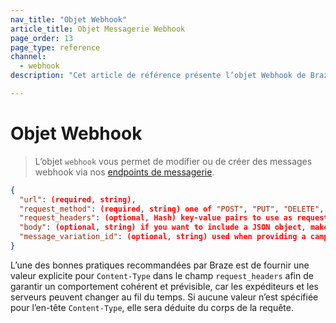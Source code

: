 ```yaml
---
nav_title: "Objet Webhook"
article_title: Objet Messagerie Webhook
page_order: 13
page_type: reference
channel: 
  - webhook
description: "Cet article de référence présente l’objet Webhook de Braze."

---
```


# Objet Webhook

> L’objet `webhook` vous permet de modifier ou de créer des messages webhook via nos [endpoints de messagerie]({{site.baseurl}}/api/endpoints/messaging).

```json
{
  "url": (required, string),
  "request_method": (required, string) one of "POST", "PUT", "DELETE", or "GET",
  "request_headers": (optional, Hash) key-value pairs to use as request headers,
  "body": (optional, string) if you want to include a JSON object, make sure to escape quotes and backslashes,
  "message_variation_id": (optional, string) used when providing a campaign_id to specify which message variation this message should be tracked under
}
```

L’une des bonnes pratiques recommandées par Braze est de fournir une valeur explicite pour `Content-Type` dans le champ `request_headers` afin de garantir un comportement cohérent et prévisible, car les expéditeurs et les serveurs peuvent changer au fil du temps. Si aucune valeur n’est spécifiée pour l’en-tête `Content-Type`, elle sera déduite du corps de la requête.
